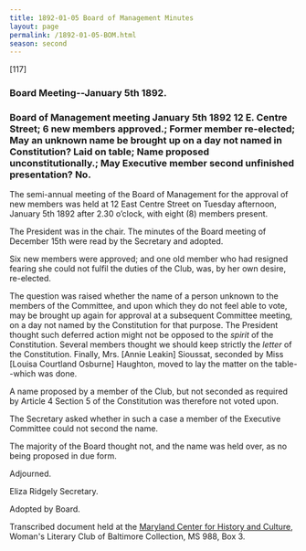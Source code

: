 ```yaml
---
title: 1892-01-05 Board of Management Minutes
layout: page
permalink: /1892-01-05-BOM.html
season: second
---
```


<style>
    #maincontent{
        font-size:1.4em;
    }
</style>
[117]

### Board Meeting--January 5th 1892.

### Board of Management meeting January 5th 1892 12 E. Centre Street; 6 new members approved.; Former member re-elected; May an unknown name be brought up on a day not named in Constitution? Laid on table; Name proposed unconstitutionally.; May Executive member second unfinished presentation? No.

The semi-annual meeting of the Board of Management for the approval of new members was held at 12 East Centre Street on Tuesday afternoon, January 5th 1892 after 2.30 o’clock, with eight (8) members present.

The President was in the chair. The minutes of the Board meeting of December 15th were read by the Secretary and adopted.

Six new members were approved; and one old member who had resigned fearing she could not fulfil the duties of the Club, was, by her own desire, re-elected.

The question was raised whether the name of a person unknown to the members of the Committee, and upon which they do not feel able to vote, may be brought up again for approval at a subsequent Committee meeting, on a day not named by the Constitution for that purpose. The President thought such deferred action might not be opposed to the  _spirit_  of the Constitution. Several members thought we should keep strictly the  _letter_  of the Constitution. Finally, Mrs. [Annie Leakin] Sioussat, seconded by Miss [Louisa Courtland Osburne] Haughton, moved to lay the matter on the table--which was done.

A name proposed by a member of the Club, but not seconded as required by Article 4 Section 5 of the Constitution was therefore not voted upon.

The Secretary asked whether in such a case a member of the Executive Committee could not second the name.

The majority of the Board thought not, and the name was held over, as no being proposed in due form.

Adjourned.

Eliza Ridgely
Secretary.

Adopted by Board.

Transcribed document held at the [Maryland Center for History and Culture](http://mdhs.org/), Woman's Literary Club of Baltimore Collection, MS 988, Box 3. 